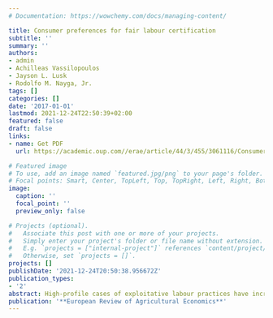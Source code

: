 ```yaml
---
# Documentation: https://wowchemy.com/docs/managing-content/

title: Consumer preferences for fair labour certification
subtitle: ''
summary: ''
authors:
- admin
- Achilleas Vassilopoulos
- Jayson L. Lusk
- Rodolfo M. Nayga, Jr.
tags: []
categories: []
date: '2017-01-01'
lastmod: 2021-12-24T22:50:39+02:00
featured: false
draft: false
links: 
- name: Get PDF
  url: https://academic.oup.com//erae/article/44/3/455/3061116/Consumer-preferences-for-fair-labour-certification?guestAccessKey=da3fa419-48c5-4219-bbb3-92f6634af2c0

# Featured image
# To use, add an image named `featured.jpg/png` to your page's folder.
# Focal points: Smart, Center, TopLeft, Top, TopRight, Left, Right, BottomLeft, Bottom, BottomRight.
image:
  caption: ''
  focal_point: ''
  preview_only: false

# Projects (optional).
#   Associate this post with one or more of your projects.
#   Simply enter your project's folder or file name without extension.
#   E.g. `projects = ["internal-project"]` references `content/project/deep-learning/index.md`.
#   Otherwise, set `projects = []`.
projects: []
publishDate: '2021-12-24T20:50:38.956672Z'
publication_types:
- '2'
abstract: High-profile cases of exploitative labour practices have increased concerns over agricultural working conditions. However, it is unclear to what extent the public is willing to trade-off fair working conditions for higher prices. We implement a large-scale survey in Greece to uncover consumer preferences for a food labelling system that certifies fair working conditions for the workers employed in agricultural production. With our most conservative estimates, we find that consumers are willing to pay an average premium of 53 cents of a Euro per 500 g, 95 per cent CI [43.9, 62.3], for strawberries with fair labour certification. This result suggests that consumers do value the better treatment of workers in the agricultural sector. It also suggests that there is a current market failure, created by the asymmetry of information between consumers and producers, that can be the basis of discussion for alternative labelling schemes involving fair labour labels. We also tested a number of known biases associated with consumer behaviour or the contingent valuation method and found the positive willingness-to-pay result to be robust.
publication: '**European Review of Agricultural Economics**'
---
```

